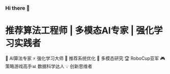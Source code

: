 ### Hi there 👋
# 推荐算法工程师 | 多模态AI专家 | 强化学习实践者
🤖 AI算法专家  ⚡ 强化学习大师 🎯 推荐系统优化 🔬 多模态研究
🏆 RoboCup亚军 🎮 策略游戏高手📊 数据科学达人 💡 创新思维者
<!--
**Get-David/Get-David** is a ✨ _special_ ✨ repository because its `README.md` (this file) appears on your GitHub profile.

Here are some ideas to get you started:

- 🔭 I’m currently working on ...
- 🌱 I’m currently learning ...
- 👯 I’m looking to collaborate on ...
- 🤔 I’m looking for help with ...
- 💬 Ask me about ...
- 📫 How to reach me: ...
- 😄 Pronouns: ...
- ⚡ Fun fact: ...
-->
